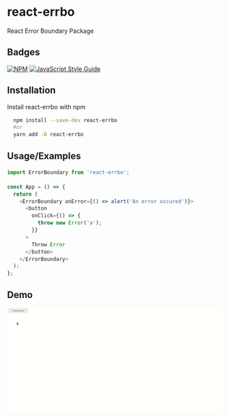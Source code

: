 # react-errbo

React Error Boundary Package

## Badges

[![NPM](https://img.shields.io/npm/v/react-errbo.svg)](https://www.npmjs.com/package/react-errbo) [![JavaScript Style Guide](https://img.shields.io/badge/code_style-standard-brightgreen.svg)](https://standardjs.com)

## Installation

Install react-errbo with npm

```bash
  npm install --save-dev react-errbo
  #or
  yarn add -D react-errbo
```

## Usage/Examples

```javascript
import ErrorBoundary from 'react-errbo';

const App = () => {
  return (
    <ErrorBoundary onError={() => alert('An error occured')}>
      <button
        onClick={() => {
          throw new Error('a');
        }}
      >
        Throw Error
      </button>
    </ErrorBoundary>
  );
};
```

## Demo

![](./demo.gif)